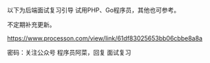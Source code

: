 
以下为后端面试复习引导
试用PHP、Go程序员，其他也可参考。

不定期补充更新。

https://www.processon.com/view/link/61df83025653bb06cbbe8a8a

密码：关注公众号 程序员阿菜，回复 面试复习 

